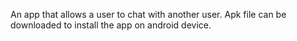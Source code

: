 An app that allows a user to chat with another user.
Apk file can be downloaded to install the app on android device.
